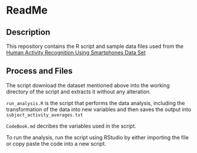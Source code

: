 # ReadMe

## Description

This repository contains the R script and sample data files used from the [Human Activity Recognition Using Smartphones Data Set](https://d396qusza40orc.cloudfront.net/getdata%2Fprojectfiles%2FUCI%20HAR%20Dataset.zip) 

## Process and Files

The script download the dataset mentioned above into the working directory of the script and extracts it without any alteration.

`run_analysis.R` is the script that performs the data analysis, including the transformation of the data into new variables and then saves the output into `subject_activity_averages.txt`

`CodeBook.md` decribes the variables used in the script.

To run the analysis, run the script using RStudio by either importing the file or copy paste the code into a new script.


